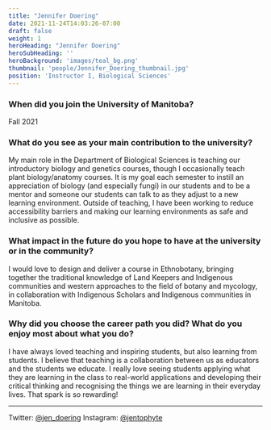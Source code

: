 ```yaml
---
title: "Jennifer Doering"
date: 2021-11-24T14:03:26-07:00
draft: false
weight: 1
heroHeading: "Jennifer Doering"
heroSubHeading: ''
heroBackground: 'images/teal_bg.png'
thumbnail: 'people/Jennifer_Doering_thumbnail.jpg'
position: 'Instructor I, Biological Sciences'
---
```


### When did you join the University of Manitoba?

Fall 2021

### What do you see as your main contribution to the university?

My main role in the Department of Biological Sciences is teaching our introductory biology and genetics courses, though I occasionally teach plant biology/anatomy courses. It is my goal each semester to instill an appreciation of biology (and especially fungi) in our students and to be a mentor and someone our students can talk to as they adjust to a new learning environment. Outside of teaching, I have been working to reduce accessibility barriers and making our learning environments as safe and inclusive as possible.

### What impact in the future do you hope to have at the university or in the community?

I would love to design and deliver a course in Ethnobotany, bringing together the traditional knowledge of Land Keepers and Indigenous communities and western approaches to the field of botany and mycology, in collaboration with Indigenous Scholars and Indigenous communities in Manitoba.

### Why did you choose the career path you did? What do you enjoy most about what you do?

I have always loved teaching and inspiring students, but also learning from students. I believe that teaching is a collaboration between us as educators and the students we educate. I really love seeing students applying what they are learning in the class to real-world applications and developing their critical thinking and recognising the things we are learning in their everyday lives. That spark is so rewarding!

---

Twitter: [@jen_doering](https://twitter.com/jen_doering)
Instagram: [@jentophyte](https://www.instagram.com/jentophyte/)